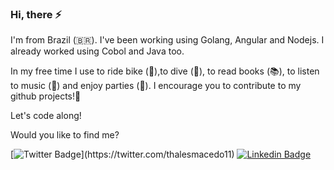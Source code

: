 ### Hi, there ⚡

I'm from Brazil (🇧🇷). I've been working using Golang, Angular and Nodejs. I already worked using Cobol and Java too.

In my free time I use to ride bike (🚴),to dive (🤿), to read books (📚), to listen to music (🎵) and enjoy parties (🍺).
I encourage you to contribute to my github projects!🌱

Let's code along!

Would you like to find me?

[![Twitter Badge](https://img.shields.io/badge/-Twitter-1ca0f1?style=flat-square&labelColor=1ca0f1&logo=twitter&logoColor=white&link=https://twitter.com/felipefialho_)](https://twitter.com/thalesmacedo11)
[![Linkedin Badge](https://img.shields.io/badge/-LinkedIn-blue?style=flat-square&logo=Linkedin&logoColor=white&link=https://www.linkedin.com/in/thalesmacedo1)](https://www.linkedin.com/in/thalesmacedo1)
